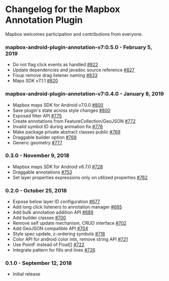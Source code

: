 # Changelog for the Mapbox Annotation Plugin

Mapbox welcomes participation and contributions from everyone.

### mapbox-android-plugin-annotation-v7:0.5.0 - February 5, 2019
- Do not flag click events as handled [#822](https://github.com/mapbox/mapbox-plugins-android/pull/822)
- Update dependencies and javadoc source reference [#827](https://github.com/mapbox/mapbox-plugins-android/pull/827)
- Fixup remove drag listener naming [#833](https://github.com/mapbox/mapbox-plugins-android/pull/833)
- Maps SDK v7.1.1 [#820](https://github.com/mapbox/mapbox-plugins-android/pull/820)

### mapbox-android-plugin-annotation-v7:0.4.0 - January 8, 2019
- Mapbox maps SDK for Android v7.0.0 [#800](https://github.com/mapbox/mapbox-plugins-android/pull/800)
- Save plugin's state across style changes [#800](https://github.com/mapbox/mapbox-plugins-android/pull/800/commits/cba17474e6087faf94375570700d4edfc52b6dd6)
- Exposed filter API [#775](https://github.com/mapbox/mapbox-plugins-android/pull/775)
- Create annotations from FeatureCollection/GeoJSON [#772](https://github.com/mapbox/mapbox-plugins-android/pull/772)
- Invalid symbol ID during animation fix [#776](https://github.com/mapbox/mapbox-plugins-android/pull/776/commits/c2488010f27107693fd529a01afc2f51ecde03cf)
- Make package private abstract classes public [#769](https://github.com/mapbox/mapbox-plugins-android/pull/769)
- Draggable builder option [#768](https://github.com/mapbox/mapbox-plugins-android/pull/768)
- Generic geometry [#777](https://github.com/mapbox/mapbox-plugins-android/pull/777)

### 0.3.0 - November 9, 2018
- Mapbox maps SDK for Android v6.7.0 [#728](https://github.com/mapbox/mapbox-plugins-android/pull/728)
- Draggable annotations [#753](https://github.com/mapbox/mapbox-plugins-android/pull/753)
- Set layer properties expressions only on utilized properties [#762](https://github.com/mapbox/mapbox-plugins-android/pull/762)

### 0.2.0 - October 25, 2018
- Expose below layer ID configuration [#677](https://github.com/mapbox/mapbox-plugins-android/pull/677)
- Add long click listeners to annotation manager [#685](https://github.com/mapbox/mapbox-plugins-android/pull/685)
- Add bulk annotation addition API [#689](https://github.com/mapbox/mapbox-plugins-android/pull/689)
- Add builder classes [#700](https://github.com/mapbox/mapbox-plugins-android/pull/700)
- Remove self update mechanism, CRUD interface [#702](https://github.com/mapbox/mapbox-plugins-android/pull/702)
- Add GeoJSON compatible API [#704](https://github.com/mapbox/mapbox-plugins-android/pull/704)
- Style spec update, z-ordering symbols [#718](https://github.com/mapbox/mapbox-plugins-android/pull/718)
- Color API for android color ints, remove string API [#721](https://github.com/mapbox/mapbox-plugins-android/pull/721)
- Use PointF instead of Float[] [#722](https://github.com/mapbox/mapbox-plugins-android/pull/722)
- Integrate pattern for fills and lines [#726](https://github.com/mapbox/mapbox-plugins-android/pull/726)

### 0.1.0 - September 12, 2018
- Initial release